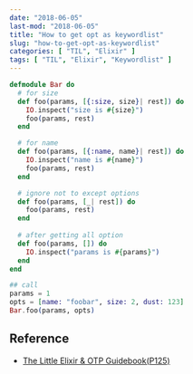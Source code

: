 ```yaml
---
date: "2018-06-05"
last-mod: "2018-06-05"
title: "How to get opt as keywordlist"
slug: "how-to-get-opt-as-keywordlist"
categories: [ "TIL", "Elixir" ]
tags: [ "TIL", "Elixir", "Keywordlist" ]
---
```


```elixir
defmodule Bar do
  # for size
  def foo(params, [{:size, size}| rest]) do
    IO.inspect("size is #{size}")
    foo(params, rest)
  end

  # for name
  def foo(params, [{:name, name}| rest]) do
    IO.inspect("name is #{name}")
    foo(params, rest)
  end

  # ignore not to except options
  def foo(params, [_| rest]) do
    foo(params, rest)
  end
  
  # after getting all option
  def foo(params, []) do
    IO.inspect("params is #{params}")
  end
end

## call
params = 1
opts = [name: "foobar", size: 2, dust: 123]
Bar.foo(params, opts)

```


## Reference

  - [The Little Elixir & OTP Guidebook(P125)](https://www.manning.com/books/the-little-elixir-and-otp-guidebook)

